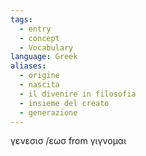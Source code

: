 ```yaml
---
tags:
  - entry
  - concept
  - Vocabulary
language: Greek
aliases:
  - origine
  - nascita
  - il divenire in filosofia
  - insieme del creato
  - generazione
---
```


γενεσισ /εωσ
from γιγνομαι
